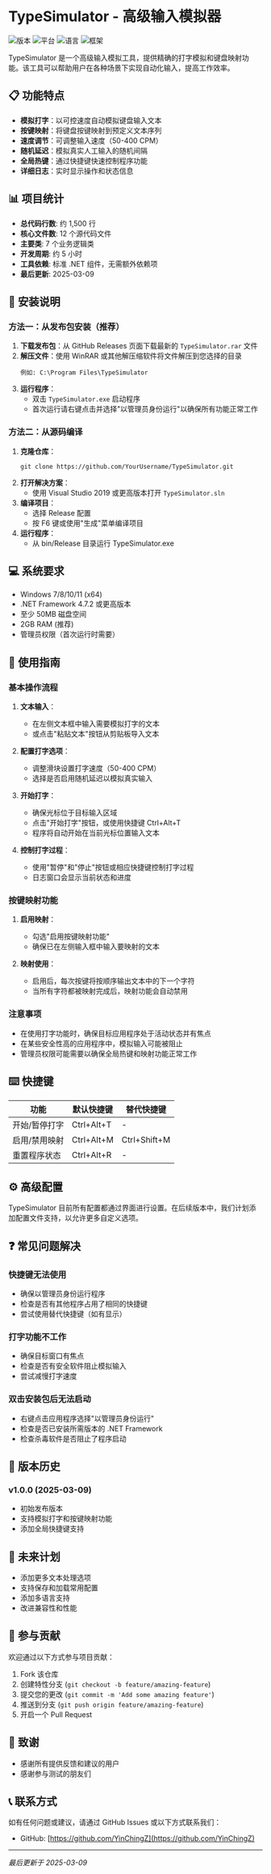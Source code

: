 # TypeSimulator - 高级输入模拟器

![版本](https://img.shields.io/badge/版本-1.0.0-blue.svg)
![平台](https://img.shields.io/badge/平台-Windows-brightgreen.svg)
![语言](https://img.shields.io/badge/语言-C%23-orange.svg)
![框架](https://img.shields.io/badge/框架-.NET%20Framework%204.8-blueviolet.svg)

TypeSimulator 是一个高级输入模拟工具，提供精确的打字模拟和键盘映射功能。该工具可以帮助用户在各种场景下实现自动化输入，提高工作效率。

## 📋 功能特点

- **模拟打字**：以可控速度自动模拟键盘输入文本
- **按键映射**：将键盘按键映射到预定义文本序列
- **速度调节**：可调整输入速度（50-400 CPM）
- **随机延迟**：模拟真实人工输入的随机间隔
- **全局热键**：通过快捷键快速控制程序功能
- **详细日志**：实时显示操作和状态信息

## 📊 项目统计

- **总代码行数**: 约 1,500 行
- **核心文件数**: 12 个源代码文件
- **主要类**: 7 个业务逻辑类
- **开发周期**: 约 5 小时
- **工具依赖**: 标准 .NET 组件，无需额外依赖项
- **最后更新**: 2025-03-09

## 🚀 安装说明

### 方法一：从发布包安装（推荐）

1. **下载发布包**：从 GitHub Releases 页面下载最新的 `TypeSimulator.rar` 文件
2. **解压文件**：使用 WinRAR 或其他解压缩软件将文件解压到您选择的目录
   ```
   例如: C:\Program Files\TypeSimulator
   ```
3. **运行程序**：
   - 双击 `TypeSimulator.exe` 启动程序
   - 首次运行请右键点击并选择"以管理员身份运行"以确保所有功能正常工作

### 方法二：从源码编译

1. **克隆仓库**：
   ```
   git clone https://github.com/YourUsername/TypeSimulator.git
   ```
2. **打开解决方案**：
   - 使用 Visual Studio 2019 或更高版本打开 `TypeSimulator.sln`
3. **编译项目**：
   - 选择 Release 配置
   - 按 F6 键或使用"生成"菜单编译项目
4. **运行程序**：
   - 从 bin/Release 目录运行 TypeSimulator.exe

## 💻 系统要求

- Windows 7/8/10/11 (x64)
- .NET Framework 4.7.2 或更高版本
- 至少 50MB 磁盘空间
- 2GB RAM (推荐)
- 管理员权限（首次运行时需要）

## 📝 使用指南

### 基本操作流程

1. **文本输入**：
   - 在左侧文本框中输入需要模拟打字的文本
   - 或点击"粘贴文本"按钮从剪贴板导入文本

2. **配置打字选项**：
   - 调整滑块设置打字速度（50-400 CPM）
   - 选择是否启用随机延迟以模拟真实输入

3. **开始打字**：
   - 确保光标位于目标输入区域
   - 点击"开始打字"按钮，或使用快捷键 Ctrl+Alt+T
   - 程序将自动开始在当前光标位置输入文本

4. **控制打字过程**：
   - 使用"暂停"和"停止"按钮或相应快捷键控制打字过程
   - 日志窗口会显示当前状态和进度

### 按键映射功能

1. **启用映射**：
   - 勾选"启用按键映射功能"
   - 确保已在左侧输入框中输入要映射的文本

2. **映射使用**：
   - 启用后，每次按键将按顺序输出文本中的下一个字符
   - 当所有字符都被映射完成后，映射功能会自动禁用

### 注意事项

- 在使用打字功能时，确保目标应用程序处于活动状态并有焦点
- 在某些安全性高的应用程序中，模拟输入可能被阻止
- 管理员权限可能需要以确保全局热键和映射功能正常工作

## ⌨️ 快捷键

| 功能 | 默认快捷键 | 替代快捷键 |
|------|------------|------------|
| 开始/暂停打字 | Ctrl+Alt+T | - |
| 启用/禁用映射 | Ctrl+Alt+M | Ctrl+Shift+M |
| 重置程序状态 | Ctrl+Alt+R | - |

## ⚙️ 高级配置

TypeSimulator 目前所有配置都通过界面进行设置。在后续版本中，我们计划添加配置文件支持，以允许更多自定义选项。

## ❓ 常见问题解决

### 快捷键无法使用
- 确保以管理员身份运行程序
- 检查是否有其他程序占用了相同的快捷键
- 尝试使用替代快捷键（如有显示）

### 打字功能不工作
- 确保目标窗口有焦点
- 检查是否有安全软件阻止模拟输入
- 尝试减慢打字速度

### 双击安装包后无法启动
- 右键点击应用程序选择"以管理员身份运行"
- 检查是否已安装所需版本的 .NET Framework
- 检查杀毒软件是否阻止了程序启动

## 🔄 版本历史

### v1.0.0 (2025-03-09)
- 初始发布版本
- 支持模拟打字和按键映射功能
- 添加全局快捷键支持

## 📅 未来计划

- 添加更多文本处理选项
- 支持保存和加载常用配置
- 添加多语言支持
- 改进兼容性和性能

## 🤝 参与贡献

欢迎通过以下方式参与项目贡献：

1. Fork 该仓库
2. 创建特性分支 (`git checkout -b feature/amazing-feature`)
3. 提交您的更改 (`git commit -m 'Add some amazing feature'`)
4. 推送到分支 (`git push origin feature/amazing-feature`)
5. 开启一个 Pull Request

## 🙏 致谢

- 感谢所有提供反馈和建议的用户
- 感谢参与测试的朋友们

## 📞 联系方式

如有任何问题或建议，请通过 GitHub Issues 或以下方式联系我们：

- GitHub: [https://github.com/YinChingZ](https://github.com/YinChingZ)

---

*最后更新于 2025-03-09*
